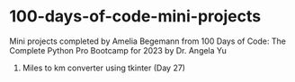 # 100-days-of-code-mini-projects
 Mini projects completed by Amelia Begemann from 100 Days of Code: The Complete Python Pro Bootcamp for 2023 by Dr. Angela Yu 
 1. Miles to km converter using tkinter (Day 27)
